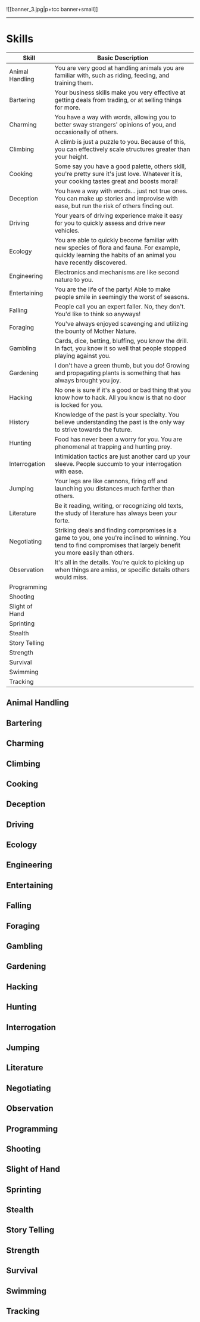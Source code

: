 ![[banner_3.jpg|p+tcc banner+small]]
____

# Skills

| Skill           | Basic Description                                                                                                                                                       |
| --------------- | ----------------------------------------------------------------------------------------------------------------------------------------------------------------------- |
| Animal Handling | You are very good at handling animals you are familiar with, such as riding, feeding, and training them.                                                                |
| Bartering       | Your business skills make you very effective at getting deals from trading, or at selling things for more.                                                              |
| Charming        | You have a way with words, allowing you to better sway strangers' opinions of you, and occasionally of others.                                                          |
| Climbing        | A climb is just a puzzle to you. Because of this, you can effectively scale structures greater than your height.                                                        |
| Cooking         | Some say you have a good palette, others skill, you're pretty sure it's just love. Whatever it is, your cooking tastes great and boosts moral!                          |
| Deception       | You have a way with words... just not true ones. You can make up stories and improvise with ease, but run the risk of others finding out.                               |
| Driving         | Your years of driving experience make it easy for you to quickly assess and drive new vehicles.                                                                         |
| Ecology         | You are able to quickly become familiar with new species of flora and fauna. For example, quickly learning the habits of an animal you have recently discovered.        |
| Engineering     | Electronics and mechanisms are like second nature to you.                                                                                                               |
| Entertaining    | You are the life of the party! Able to make people smile in seemingly the worst of seasons.                                                                             |
| Falling         | People call you an expert faller. No, they don't. You'd like to think so anyways!                                                                                       |
| Foraging        | You've always enjoyed scavenging and utilizing the bounty of Mother Nature.                                                                                             |
| Gambling        | Cards, dice, betting, bluffing, you know the drill. In fact, you know it so well that people stopped playing against you.                                               |
| Gardening       | I don't have a green thumb, but you do! Growing and propagating plants is something that has always brought you joy.                                                    |
| Hacking         | No one is sure if it's a good or bad thing that you know how to hack. All you know is that no door is locked for you.                                                   |
| History         | Knowledge of the past is your specialty. You believe understanding the past is the only way to strive towards the future.                                               |
| Hunting         | Food has never been a worry for you. You are phenomenal at trapping and hunting prey.                                                                                   |
| Interrogation   | Intimidation tactics are just another card up your sleeve. People succumb to your interrogation with ease.                                                              |
| Jumping         | Your legs are like cannons, firing off and launching you distances much farther than others.                                                                            |
| Literature      | Be it reading, writing, or recognizing old texts, the study of literature has always been your forte.                                                                   |
| Negotiating     | Striking deals and finding compromises is a game to you, one you're inclined to winning. You tend to find compromises that largely benefit you more easily than others. |
| Observation     | It's all in the details. You're quick to picking up when things are amiss, or specific details others would miss.                                                       |
| Programming     |                                                                                                                                                                         |
| Shooting        |                                                                                                                                                                         |
| Slight of Hand  |                                                                                                                                                                         |
| Sprinting       |                                                                                                                                                                         |
| Stealth         |                                                                                                                                                                         |
| Story Telling   |                                                                                                                                                                         |
| Strength        |                                                                                                                                                                         |
| Survival        |                                                                                                                                                                         |
| Swimming        |                                                                                                                                                                         |
| Tracking        |                                                                                                                                                                         |

## Animal Handling
## Bartering
## Charming
## Climbing
## Cooking
## Deception
## Driving
## Ecology
## Engineering
## Entertaining
## Falling
## Foraging
## Gambling
## Gardening
## Hacking
## Hunting
## Interrogation
## Jumping
## Literature
## Negotiating
## Observation
## Programming
## Shooting
## Slight of Hand
## Sprinting
## Stealth
## Story Telling
## Strength
## Survival
## Swimming
## Tracking